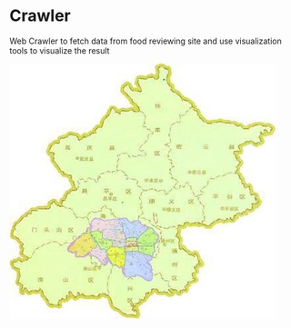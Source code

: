 # Crawler
Web Crawler to fetch data from food reviewing site and use visualization tools to visualize the result 

![Beijing](bj.jpg)
